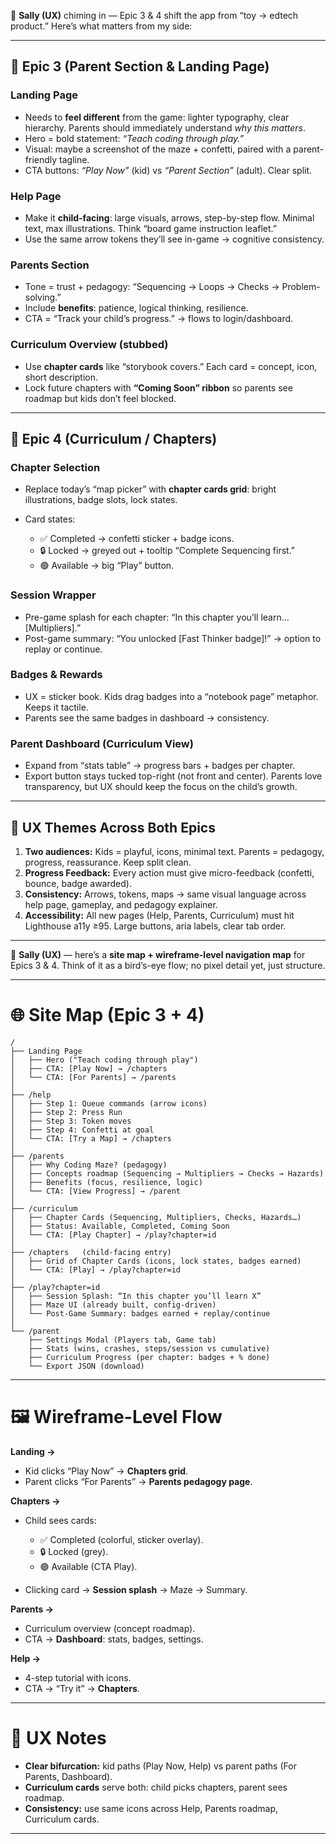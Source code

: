 🎨 **Sally (UX)** chiming in — Epic 3 & 4 shift the app from “toy → edtech product.” Here’s what matters from my side:

---

## 🌱 Epic 3 (Parent Section & Landing Page)

### Landing Page

* Needs to **feel different** from the game: lighter typography, clear hierarchy. Parents should immediately understand *why this matters*.
* Hero = bold statement: *“Teach coding through play.”*
* Visual: maybe a screenshot of the maze + confetti, paired with a parent-friendly tagline.
* CTA buttons: *“Play Now”* (kid) vs *“Parent Section”* (adult). Clear split.

### Help Page

* Make it **child-facing**: large visuals, arrows, step-by-step flow. Minimal text, max illustrations. Think “board game instruction leaflet.”
* Use the same arrow tokens they’ll see in-game → cognitive consistency.

### Parents Section

* Tone = trust + pedagogy: “Sequencing → Loops → Checks → Problem-solving.”
* Include **benefits**: patience, logical thinking, resilience.
* CTA = “Track your child’s progress.” → flows to login/dashboard.

### Curriculum Overview (stubbed)

* Use **chapter cards** like “storybook covers.” Each card = concept, icon, short description.
* Lock future chapters with **“Coming Soon” ribbon** so parents see roadmap but kids don’t feel blocked.

---

## 🚀 Epic 4 (Curriculum / Chapters)

### Chapter Selection

* Replace today’s “map picker” with **chapter cards grid**: bright illustrations, badge slots, lock states.
* Card states:

  * ✅ Completed → confetti sticker + badge icons.
  * 🔒 Locked → greyed out + tooltip “Complete Sequencing first.”
  * 🟢 Available → big “Play” button.

### Session Wrapper

* Pre-game splash for each chapter: “In this chapter you’ll learn… \[Multipliers].”
* Post-game summary: “You unlocked \[Fast Thinker badge]!” → option to replay or continue.

### Badges & Rewards

* UX = sticker book. Kids drag badges into a “notebook page” metaphor. Keeps it tactile.
* Parents see the same badges in dashboard → consistency.

### Parent Dashboard (Curriculum View)

* Expand from “stats table” → progress bars + badges per chapter.
* Export button stays tucked top-right (not front and center). Parents love transparency, but UX should keep the focus on the child’s growth.

---

## 🎯 UX Themes Across Both Epics

1. **Two audiences:** Kids = playful, icons, minimal text. Parents = pedagogy, progress, reassurance. Keep split clean.
2. **Progress Feedback:** Every action must give micro-feedback (confetti, bounce, badge awarded).
3. **Consistency:** Arrows, tokens, maps → same visual language across help page, gameplay, and pedagogy explainer.
4. **Accessibility:** All new pages (Help, Parents, Curriculum) must hit Lighthouse a11y ≥95. Large buttons, aria labels, clear tab order.

---
🎨 **Sally (UX)** — here’s a **site map + wireframe-level navigation map** for Epics 3 & 4. Think of it as a bird’s-eye flow; no pixel detail yet, just structure.

---

# 🌐 Site Map (Epic 3 + 4)

```
/
├── Landing Page
│   ├── Hero ("Teach coding through play")
│   ├── CTA: [Play Now] → /chapters
│   └── CTA: [For Parents] → /parents
│
├── /help
│   ├── Step 1: Queue commands (arrow icons)
│   ├── Step 2: Press Run
│   ├── Step 3: Token moves
│   ├── Step 4: Confetti at goal
│   └── CTA: [Try a Map] → /chapters
│
├── /parents
│   ├── Why Coding Maze? (pedagogy)
│   ├── Concepts roadmap (Sequencing → Multipliers → Checks → Hazards)
│   ├── Benefits (focus, resilience, logic)
│   └── CTA: [View Progress] → /parent
│
├── /curriculum
│   ├── Chapter Cards (Sequencing, Multipliers, Checks, Hazards…)
│   ├── Status: Available, Completed, Coming Soon
│   └── CTA: [Play Chapter] → /play?chapter=id
│
├── /chapters   (child-facing entry)
│   ├── Grid of Chapter Cards (icons, lock states, badges earned)
│   └── CTA: [Play] → /play?chapter=id
│
├── /play?chapter=id
│   ├── Session Splash: “In this chapter you’ll learn X”
│   ├── Maze UI (already built, config-driven)
│   └── Post-Game Summary: badges earned + replay/continue
│
└── /parent
    ├── Settings Modal (Players tab, Game tab)
    ├── Stats (wins, crashes, steps/session vs cumulative)
    ├── Curriculum Progress (per chapter: badges + % done)
    └── Export JSON (download)
```

---

# 🖼️ Wireframe-Level Flow

**Landing →**

* Kid clicks “Play Now” → **Chapters grid**.
* Parent clicks “For Parents” → **Parents pedagogy page**.

**Chapters →**

* Child sees cards:

  * ✅ Completed (colorful, sticker overlay).
  * 🔒 Locked (grey).
  * 🟢 Available (CTA Play).
* Clicking card → **Session splash** → Maze → Summary.

**Parents →**

* Curriculum overview (concept roadmap).
* CTA → **Dashboard**: stats, badges, settings.

**Help →**

* 4-step tutorial with icons.
* CTA → “Try it” → **Chapters**.

---

# 🎯 UX Notes

* **Clear bifurcation:** kid paths (Play Now, Help) vs parent paths (For Parents, Dashboard).
* **Curriculum cards** serve both: child picks chapters, parent sees roadmap.
* **Consistency:** use same icons across Help, Parents roadmap, Curriculum cards.

---
